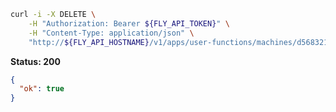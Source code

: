 ```sh
curl -i -X DELETE \
    -H "Authorization: Bearer ${FLY_API_TOKEN}" \
    -H "Content-Type: application/json" \
    "http://${FLY_API_HOSTNAME}/v1/apps/user-functions/machines/d5683210c7968e"
```

**Status: 200**

```json
{
  "ok": true
}
```
